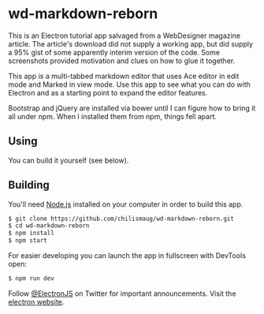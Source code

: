 # wd-markdown-reborn
This is an Electron tutorial app salvaged from a WebDesigner magazine article. The article's download did not supply a working app, but did supply a 95% gist of some apparently interim version of the code. Some screenshots provided motivation and clues on how to glue it together.

This app is a multi-tabbed markdown editor that uses Ace editor in edit mode and Marked in view mode. Use this app to see what you can do with Electron and as a starting point to expand the editor features.

Bootstrap and jQuery are installed via bower until I can figure how to bring it all under npm. When I installed them from npm, things fell apart.


## Using

You can build it yourself (see below).

## Building

You'll need [Node.js](https://nodejs.org) installed on your computer in order to build this app.

```bash
$ git clone https://github.com/chilismaug/wd-markdown-reborn.git
$ cd wd-markdown-reborn
$ npm install
$ npm start
```

For easier developing you can launch the app in fullscreen with DevTools open:

```bash
$ npm run dev
```
 

Follow [@ElectronJS](https://twitter.com/electronjs) on Twitter for important
announcements. Visit the [electron website](http://electron.atom.io).
